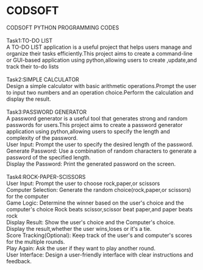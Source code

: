 # CODSOFT
CODSOFT PYTHON PROGRAMMING CODES
<br>
<br>
Task1:TO-DO LIST 
<br>
A TO-DO LIST application is a useful project that helps users manage and organize their tasks efficiently.This project aims to create a command-line or GUI-based application using python,allowing users to create ,update,and track their to-do lists
<br>
<br>
Task2:SIMPLE CALCULATOR
<br>
Design a simple calculator with basic arithmetic operations.Prompt the user to input two numbers and an operation choice.Perform the calculation and display the result.
<br>
<br>
Task3:PASSWORD GENERATOR
<br>
A password generator is a useful tool that generates strong and random passwords for users.This project aims to create a password generator application using python,allowing users to specify the length and complexity of the password.
<br>
User Input: Prompt the user to specify the desired length of the password.
<br>
Generate Password: Use a combination of random characters to generate a password of the specified length.
<br>
Display the Password: Print the generated password on the screen.
<br>
<br>
Task4:ROCK-PAPER-SCISSORS
<br>
User Input: Prompt the user to choose rock,paper,or scissors
<br>
Computer Selection: Generate the random choice(rock,paper,or scissors) for the computer
<br>
Game Logic: Determine the winner based on the user's choice and the computer's choice
Rock beats scissor,scissor beat paper,and paper beats rock
<br>
Display Result: Show the user's choice and the Computer's choice.<br>
Display the result,whether the user wins,loses or it's a tie.
<br>
Score Tracking(Optional): Keep track of the user's and computer's scores for the multiple rounds.
<br>
Play Again: Ask the user if they want to play another round.
<br>
User Interface: Design a user-friendly interface with clear instructions and feedback.



